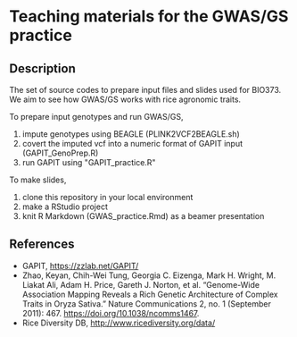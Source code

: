 # Teaching materials for the GWAS/GS practice  

## Description  
The set of source codes to prepare input files and slides used for BIO373.  
We aim to see how GWAS/GS works with rice agronomic traits.  
  
To prepare input genotypes and run GWAS/GS, 
1. impute genotypes using BEAGLE (PLINK2VCF2BEAGLE.sh)  
2. covert the imputed vcf into a numeric format of GAPIT input (GAPIT_GenoPrep.R)  
3. run GAPIT using "GAPIT_practice.R"  
  
  
To make slides,  
1. clone this repository in your local environment
2. make a RStudio project
3. knit R Markdown (GWAS_practice.Rmd) as a beamer presentation


## References 
- GAPIT, https://zzlab.net/GAPIT/
- Zhao, Keyan, Chih-Wei Tung, Georgia C. Eizenga, Mark H. Wright, M. Liakat Ali, Adam H. Price, Gareth J. Norton, et al. “Genome-Wide Association Mapping Reveals a Rich Genetic Architecture of Complex Traits in Oryza Sativa.” Nature Communications 2, no. 1 (September 2011): 467. https://doi.org/10.1038/ncomms1467.  
- Rice Diversity DB, http://www.ricediversity.org/data/  
